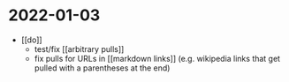 # 2022-01-03

- [[do]]
    - test/fix [[arbitrary pulls]]
    - fix pulls for URLs in [[markdown links]] (e.g. wikipedia links that get pulled with a parentheses at the end)